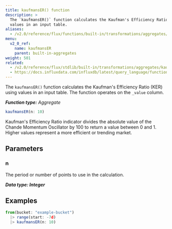 ```yaml
---
title: kaufmansER() function
description: >
  The `kaufmansER()` function calculates the Kaufman's Efficiency Ratio (KER) using
  values in an input table.
aliases:
  - /v2.0/reference/flux/functions/built-in/transformations/aggregates/kaufmanser/
menu:
  v2_0_ref:
    name: kaufmansER
    parent: built-in-aggregates
weight: 501
related:
  - /v2.0/reference/flux/stdlib/built-in/transformations/aggregates/kaufmansama/
  - https://docs.influxdata.com/influxdb/latest/query_language/functions/#kaufmans-efficiency-ratio, InfluxQL KAUFMANS_EFFICIENCY_RATIO()
---
```


The `kaufmansER()` function calculates the Kaufman's Efficiency Ratio (KER) using
values in an input table.
The function operates on the `_value` column.

_**Function type:** Aggregate_

```js
kaufmansER(n: 10)
```

Kaufman's Efficiency Ratio indicator divides the absolute value of the
Chande Momentum Oscillator by 100 to return a value between 0 and 1.
Higher values represent a more efficient or trending market.

## Parameters

### n
The period or number of points to use in the calculation.

_**Data type: Integer**_

## Examples
```js
from(bucket: "example-bucket")
  |> range(start: -7d)
  |> kaufmansER(n: 10)
```
